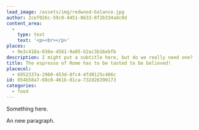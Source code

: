```yaml
---
lead_image: /assets/img/redwood-balance.jpg
author: 2cef026c-59c0-4451-8633-8f2b334adc0d
content_area:
  - 
    type: text
    text: '<p><br></p>'
places:
  - 9e3c418a-036e-4561-9a05-b2ac3b16ebfb
description: I might put a subtitle here, but do we really need one?
title: The espresso of Rome has to be tasted to be believed!
placecol:
  - 6952337a-2960-453d-8fc4-4fd8125c466c
id: 054b58a7-68c0-461b-81ca-732d26390173
categories:
  - food
---
```

<p>Something here.</p><p>An new paragraph.<br></p><p><br></p>
